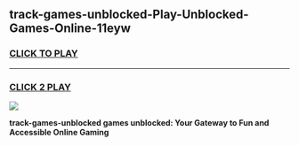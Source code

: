 
## track-games-unblocked-Play-Unblocked-Games-Online-11eyw
<h3>
<a href="https://premium76.site?title=track-games-unblocked&ref=24A">CLICK TO PLAY</a></h3>
<hr>

<h3>
<a href="https://premium76.site?title=track-games-unblocked&ref=24A">CLICK 2 PLAY</a>
  
</h3>

<a href="https://premium76.site?title=track-games-unblocked&ref=24A"><img src="https://clearcache.store/games.png"></a>


**track-games-unblocked games unblocked: Your Gateway to Fun and Accessible Online Gaming**
